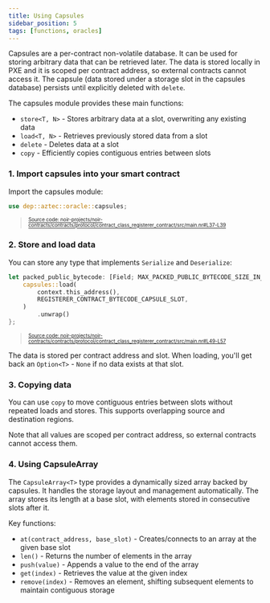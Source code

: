 ```yaml
---
title: Using Capsules
sidebar_position: 5
tags: [functions, oracles]
---
```


Capsules are a per-contract non-volatile database.
It can be used for storing arbitrary data that can be retrieved later.
The data is stored locally in PXE and it is scoped per contract address, so external contracts cannot access it.
The capsule (data stored under a storage slot in the capsules database) persists until explicitly deleted with `delete`.

The capsules module provides these main functions:

- `store<T, N>` - Stores arbitrary data at a slot, overwriting any existing data
- `load<T, N>` - Retrieves previously stored data from a slot
- `delete` - Deletes data at a slot
- `copy` - Efficiently copies contiguous entries between slots

### 1. Import capsules into your smart contract

Import the capsules module:

```rust title="import_capsules" showLineNumbers 
use dep::aztec::oracle::capsules;
```
> <sup><sub><a href="https://github.com/AztecProtocol/aztec-packages/blob/v0.85.0-alpha-testnet.2/noir-projects/noir-contracts/contracts/protocol/contract_class_registerer_contract/src/main.nr#L37-L39" target="_blank" rel="noopener noreferrer">Source code: noir-projects/noir-contracts/contracts/protocol/contract_class_registerer_contract/src/main.nr#L37-L39</a></sub></sup>


### 2. Store and load data

You can store any type that implements `Serialize` and `Deserialize`:

```rust title="load_capsule" showLineNumbers 
let packed_public_bytecode: [Field; MAX_PACKED_PUBLIC_BYTECODE_SIZE_IN_FIELDS] = unsafe {
    capsules::load(
        context.this_address(),
        REGISTERER_CONTRACT_BYTECODE_CAPSULE_SLOT,
    )
        .unwrap()
};
```
> <sup><sub><a href="https://github.com/AztecProtocol/aztec-packages/blob/v0.85.0-alpha-testnet.2/noir-projects/noir-contracts/contracts/protocol/contract_class_registerer_contract/src/main.nr#L49-L57" target="_blank" rel="noopener noreferrer">Source code: noir-projects/noir-contracts/contracts/protocol/contract_class_registerer_contract/src/main.nr#L49-L57</a></sub></sup>


The data is stored per contract address and slot. When loading, you'll get back an `Option<T>` - `None` if no data exists at that slot.

### 3. Copying data

You can use `copy` to move contiguous entries between slots without repeated loads and stores.
This supports overlapping source and destination regions.

Note that all values are scoped per contract address, so external contracts cannot access them.

### 4. Using CapsuleArray

The `CapsuleArray<T>` type provides a dynamically sized array backed by capsules.
It handles the storage layout and management automatically.
The array stores its length at a base slot, with elements stored in consecutive slots after it.

Key functions:

- `at(contract_address, base_slot)` - Creates/connects to an array at the given base slot
- `len()` - Returns the number of elements in the array
- `push(value)` - Appends a value to the end of the array
- `get(index)` - Retrieves the value at the given index
- `remove(index)` - Removes an element, shifting subsequent elements to maintain contiguous storage

<!-- TODO: Document actual use case of CapsuleArray here once it's actually used. -->
